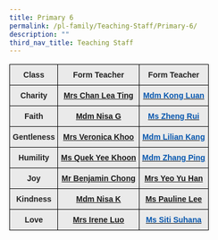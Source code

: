 ```yaml
---
title: Primary 6
permalink: /pl-family/Teaching-Staff/Primary-6/
description: ""
third_nav_title: Teaching Staff
---
```

<style type="text/css">
.tg  {border-collapse:collapse;border-spacing:0;}
.tg td{border-color:black;border-style:solid;border-width:1px;font-family:Arial, sans-serif;font-size:14px;
  overflow:hidden;padding:10px 5px;word-break:normal;}
.tg th{border-color:black;border-style:solid;border-width:1px;font-family:Arial, sans-serif;font-size:14px;
  font-weight:normal;overflow:hidden;padding:10px 5px;word-break:normal;}
.tg .tg-n4qt{background-color:#EAEAEA;color:#222;font-weight:bold;text-align:center;vertical-align:top}
.tg .tg-a7kh{background-color:#EAEAEA;color:#0857AE;font-weight:bold;text-align:center;vertical-align:top}
</style>
<table class="tg">
<thead>
  <tr>
    <th class="tg-n4qt">Class</th>
    <th class="tg-n4qt">Form Teacher</th>
    <th class="tg-n4qt">Form Teacher</th>
  </tr>
</thead>
<tbody>
  <tr>
    <td class="tg-n4qt">Charity</td>
    <td class="tg-a7kh"><a href="mailto:chan-tan_lea_ting@moe.edu.sg">Mrs Chan Lea Ting</a></td>
    <td class="tg-a7kh"><a href="mailto:kong_luan@moe.edu.sg"><span style="font-weight:600;text-decoration:none;color:#0857AE">Mdm Kong Luan</span></a></td>
  </tr>
  <tr>
    <td class="tg-n4qt">Faith</td>
    <td class="tg-a7kh"><a href="mailto:siti_khairunnisa_ghani@moe.edu.sg">Mdm Nisa G</a></td>
    <td class="tg-a7kh"><a href="mailto:zheng_rui@moe.edu.sg"><span style="font-weight:600;text-decoration:none;color:#0857AE">Ms Zheng Rui</span></a></td>
  </tr>
  <tr>
    <td class="tg-n4qt">Gentleness</td>
    <td class="tg-a7kh"><a href="mailto:sim_ai_kheng_veronica@moe.edu.sg">Mrs Veronica Khoo</a></td>
    <td class="tg-a7kh"><a href="mailto:sim_ai_kheng_veronica@moe.edu.sg"><span style="font-weight:600;text-decoration:none;color:#0857AE">Mdm Lilian Kang</span></a></td>
  </tr>
  <tr>
    <td class="tg-n4qt">Humility</td>
    <td class="tg-a7kh"><a href="mailto:quek_yee_khoon@moe.edu.sg">Ms Quek Yee Khoon</a></td>
    <td class="tg-a7kh"><a href="mailto:zhang_ping@moe.edu.sg"><span style="font-weight:600;text-decoration:none;color:#0857AE">Mdm Zhang Ping</span></a></td>
  </tr>
  <tr>
    <td class="tg-n4qt">Joy</td>
    <td class="tg-a7kh"><a href="mailto:chong_hsi_pin_benjamin@moe.edu.sg">Mr Benjamin Chong</a></td>
    <td class="tg-a7kh"><a href="mailto:chua_yu_han@moe.edu.sg">Mrs Yeo Yu Han</a></td>
  </tr>
  <tr>
    <td class="tg-n4qt">Kindness</td>
    <td class="tg-a7kh"><a href="mailto:nur_khairunnisa_abdul_kepli@moe.edu.sg">Mdm Nisa K</a></td>
    <td class="tg-a7kh"><a href="mailto:lee_siew_ying_pauline@schools.gov.sg">Ms Pauline Lee</a></td>
  </tr>
  <tr>
    <td class="tg-n4qt">Love</td>
    <td class="tg-a7kh"><a href="mailto:teo_ai_ling_irene@moe.edu.sg">Mrs Irene Luo</a></td>
    <td class="tg-a7kh"><a href="mailto:siti_suhana_alias@moe.edu.sg"><span style="font-weight:600;text-decoration:none;color:#0857AE">Ms Siti Suhana</span></a></td>
  </tr>
</tbody>
</table>
